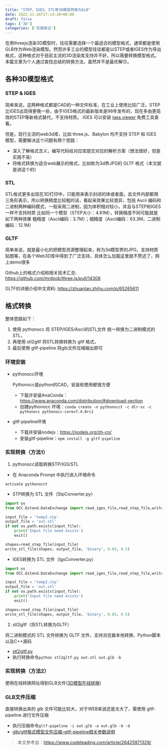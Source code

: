 ```yaml
---
title: "STEP、IGES、STL等3D模型转换为GLB"
date: 2022-11-26T17:14:20+08:00
draft: false
tags: ['3D']
categories: ['实践笔记']
---
```


在用threejs渲染3D模型时，往往需要选择一个最适合的模型格式，通常都是使用GLB作为Web渲染模型。然而许多工业的模型往往都是以STEP或者IGES作为导出格式，这种格式对于目前主流的3D渲染库支持并不好，所以需要转换模型格式。本篇文章为个人通过查找总结的转换方法，虽然并不是最优解🙃。

## 各种3D模型格式

### STEP & IGES

简单来说，这两种格式都是CAD的一种文件标准，在工业上使用比较广泛，STEP比IGES出现得更晚一些，由于IGES格式的最新版本是96年发布的，现在多由更高效的STEP等新格式替代，不支持材质。
IGES 可以安装 [iges viewer](https://igsviewer.com/download.aspx) 免费工具查看。

但是，现行主流的web3d库，比如 three.js、Babylon 均不支持 STEP 和 IGES 模型，需要解决这个问题有两个思路：

- 深入了解格式含义，编写代码给对应库提交对应的解析方案（想法很好，但是实践不易）
- 将格式转换为适合web展示的格式，比如称为3d界JPG的 GLTF 格式（本文就是讲这个的）

### STL

STL格式更多出现在3D打印中，只能用来表示封闭的体或者面，且文件内部都用三角形表示，所以转换精度比较粗的话，看起来效果比较诡异，包括 Ascii 编码和二进制两种编码模式，一般采用二进制，因为体积相对较小，并且与STEP和IGES一样不支持材质
比如同一个模型（STEP大小：4.81M），转换精度不同可能就是如下两种效果
粗精度（Ascii编码：3.7M）；细精度（Ascii编码：63.3M，二进制编码：12.1M）

### GLTF

简单来说，就是最小化的把模型资源整理起来，称为3d模型界的JPG，支持材质贴图等，在各个Web3D库中得到了广泛支持，具体怎么加载这里就不赘述了，网上demo很多

Github上的格式介绍和相关技术汇总: https://github.com/mrdoob/three.js/pull/14308

GLTF的详细介绍中文资料: https://zhuanlan.zhihu.com/p/65265611

## 格式转换

整体思路如下：
1. 使用 pythonocc 将 STEP/IGES/Ascii的STL文件 统一转换为二进制模式的 STL，
2. 再使用 stl2gltf 将STL转换转换为 gltf 格式，
3. 最后使用 gltf-pipeline 将glb文件压缩输出即可

### 环境安装

- pythonocc环境

    Pythonocc是python的CAD，安装和使用都很方便
    - 下载并安装AnaConda：https://www.anaconda.com/distribution/#download-section
    - 创建pythonocc 环境：`conda create -n pythonocct -c dlr-sc -c pythonocc pythonocc-core=7.4.0rc1`

- gltf-pipeline环境

    - 下载并安装nodejs：https://nodejs.org/zh-cn/
    - 安装gltf-pipeline：`npm install -g gltf-pipeline`

### 实现转换（方法1）

1. pythonocc读取转换STP/IGS/STL

- 在 Anaconda Prompt 中执行进入环境命令

`activate pythonocct`

- STP转换为 STL 文件（StpConverter.py）

```python
import os
from OCC.Extend.DataExchange import read_iges_file,read_step_file,write_stl_file

input_file = 'temp2.stp'
output_file = 'out.stl'
if not os.path.exists(input_file):
    print('Input file need exists')
    exit()

shapes=read_step_file(input_file)
write_stl_file(shapes, output_file, 'binary', 0.03, 0.5)
```

- IGES转换为 STL 文件（IgsConverter.py）

```python
import os
from OCC.Extend.DataExchange import read_iges_file,read_step_file,write_stl_file

input_file = 'temp2.stp'
output_file = 'out.stl'
if not os.path.exists(input_file):
    print('Input file need exists')
    exit()

shapes=read_step_file(input_file)
write_stl_file(shapes, output_file, 'binary', 0.03, 0.5)

```

2. stl2gltf（将STL转换为GLTF）

将二进制模式的 STL 文件转换为 GLTF 文件，支持浏览器本地转换、Python脚本以及C++源码

- [stl2gltf.py](https://github.com/MyMiniFactory/stl2gltf/blob/c%2B%2B/stl2gltf.py)
- 执行转换命令`python stl2gltf.py out.stl out.glb -b`

### 实现转换（方法2）

使用在线转换网址得到GLB文件([3D模型在线转换](http://www.3dwhere.com/conv))

### GLB文件压缩

直接转换出来的 glb 文件可能比较大，对于WEB来说还是太大了，需使用 gltf-pipeline 进行文件压缩

- 执行压缩命令`gltf-pipeline -i out.glb -o out.glb -b -d`
- [glb/gltf格式模型文件压缩–gltf-pipeline相关参数说明](https://www.icode9.com/content-4-892291.html)

> 本文参考自：https://www.codeleading.com/article/26425971329/